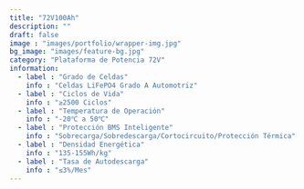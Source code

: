 ```yaml
---
title: "72V100Ah"
description: ""
draft: false
image : "images/portfolio/wrapper-img.jpg"
bg_image: "images/feature-bg.jpg"
category: "Plataforma de Potencia 72V" 
information:
  - label : "Grado de Celdas"
    info : "Celdas LiFePO4 Grado A Automotriz"
  - label : "Ciclos de Vida"
    info : "≥2500 Ciclos"
  - label : "Temperatura de Operación"
    info : "-20℃ a 50℃"
  - label : "Protección BMS Inteligente"
    info : "Sobrecarga/Sobredescarga/Cortocircuito/Protección Térmica"
  - label : "Densidad Energética"
    info : "135-155Wh/kg"
  - label : "Tasa de Autodescarga"
    info : "≤3%/Mes"
---
```


